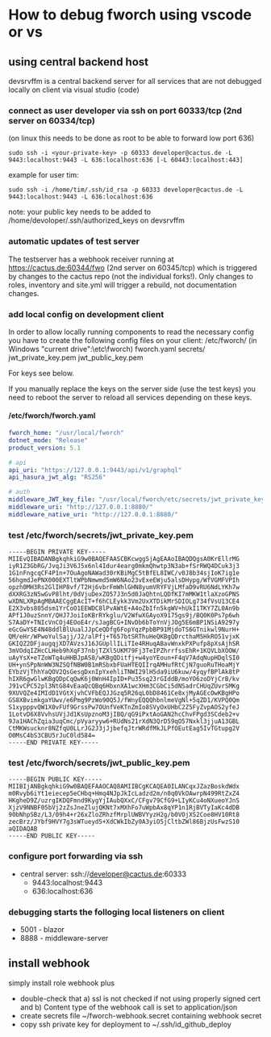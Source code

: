 # How to debug fworch using vscode or vs

## using central backend host
devsrvffm is a central backend server for all services that are not debugged locally on client via visual studio (code)

### connect as user developer via ssh on port 60333/tcp (2nd server on 60334/tcp)

(on linux this needs to be done as root to be able to forward low port 636)

    sudo ssh -i <your-private-key> -p 60333 developer@cactus.de -L 9443:localhost:9443 -L 636:localhost:636 [-L 60443:localhost:443]

example for user tim:

    sudo ssh -i /home/tim/.ssh/id_rsa -p 60333 developer@cactus.de -L 9443:localhost:9443 -L 636:localhost:636
    
note: your public key needs to be added to /home/devoloper/.ssh/authorized_keys on devsrvffm 

### automatic updates of test server
The testserver has a webhook receiver running at https://cactus.de:60344/fwo (2nd server on 60345/tcp) which is triggered by changes to the cactus repo (not the individual forks!).
Only changes to roles, inventory and site.yml will trigger a rebuild, not documentation changes.

### add local config on development client

In order to allow locally running components to read the necessary config you have to create the following config files on your client:
    /etc/fworch/   (in Windows "current drive":\etc\fworch\)
        fworch.yaml
        secrets/
          jwt_private_key.pem
          jwt_public_key.pem

For keys see below.

If you manually replace the keys on the server side (use the test keys) you need to reboot the server to reload all services depending on these keys.

#### /etc/fworch/fworch.yaml
```yaml
fworch_home: "/usr/local/fworch"
dotnet_mode: "Release"
product_version: 5.1

# api
api_uri: "https://127.0.0.1:9443/api/v1/graphql"
api_hasura_jwt_alg: "RS256"

# auth
middleware_JWT_key_file: "/usr/local/fworch/etc/secrets/jwt_private_key.pem"
middleware_uri: "http://127.0.0.1:8880/"
middleware_native_uri: "http://127.0.0.1:8880/"

```

### test /etc/fworch/secrets/jwt_private_key.pem 
```console
-----BEGIN PRIVATE KEY-----
MIIEvQIBADANBgkqhkiG9w0BAQEFAASCBKcwggSjAgEAAoIBAQDQgsA0KrEllrMG
iyR1Z3GbRG/JvqJi3V6J5x6nl4Idur4earg0mkmQhwtp3N3ab+fSrRWQ4DCuk3j3
1G1nFngcqCF4P1n+7OuAgoNAWad30rKBiMgC5tBfEL8IWC/v0J8b34sjIoK7ig1e
56hgmdJePNX000EXTltWPbNmwmd5mW6NAo23vExeEWju5alsDHypg/WfVGMFVPIh
opzh0MH3Rs2GlIHP8vf/T2Hj6vbrFmWhlGHN8yumVRYFVjLMfaD9vRU6NdLYKh7w
dXXRG3zN5wGvP8lht/0dVjuDexZO57J3n5d0JaQhtnLQDfKI7mMKW1tlaXzoGPNS
wXDNLXRpAgMBAAECggEAcIT+f6hCLEykk3Vm2UxXTDikMrSDIOLg734fVsU13CE4
E2X3vbs805dsm1YrCoO1EEWDC8lPvAWtE+A4oZbIfn5kgWV+hUkI1TKY7ZL0An9b
APf1J0uzSnnY/QHJ7JoiIoKBrRYkglu/V2WfwXGAyoX9175gs9j/BQ0K0Ps7p6wh
S7AaDY+TNIcVnCOj4EOoE4r/sJagBCG+INvDb6bToYnVjJOg5E6mBP1NSiA9297y
eGcGwYSE4N48ddlBlUualJJpCeQDfg6FopYqzPpbBP91MjdoTS6GTnikwl9NurH+
QM/eHr/WPwoYulSajj/J2/alPfj+T657btSRThuHeQKBgQDrcthaM5HkRO51vjxK
GKIQZ2DFjaugqjXD7AVzsJ16JGUpllILiTIe4RHuqABavWnxkPXPufp8pXsAjhSR
3mVOdqIZHcCLHeb9hXqF37nbjTZXl5UKM79Fj3TeIPZhrrfssEhR+1KQVLbXOOW/
uAyYsX+eTZoWTq4uHHBJpAS8/wKBgQDitfj+w4yoYEoun+F4qV7AdqNupHDqlSI0
UH+ynSPpNnWW3NZSQfNBW0B1mRSbxbFUaHTEQIIrqAMHufRtCjN7guoRuTHoaMjY
EYbzVjThhYaQOV2QsGesgDxnIpYxehliTNWI29lH5da9iU6kuw/4yqyfBPlAk8tP
hIXR6gwGlwKBgQDpCqQwK6j0WnH4IpID+Pu35sq23rGIddB/moYO6zoDYjCrB/kv
J91vCPC52pl3NtG84vEaaQcQBq6HbxnXA1wcXHm3CGbCi5dNSadrCHUqZUvrSMKg
9XUVQZe4IMIdD1VGtXjvhCVFbEQJJGzq5R26qL0bD8461Ce8xjMyAGEcOwKBgHPo
GS8XBvimkgaYUwv/e6Pmg9PzWo90Q5J/fWnyEQQQhbnlmeVgNl+5qZD1/KVPQ0Qm
S1xypppvQW1X0vFUf9GrssPw7OUnfVeKTnZmIo8SVyOxUHbC2Z5FyZvpAOS2yfeJ
1LotvD6X8VvhsUVjJd1KsUpznoM3jIBQ/qG9iPxtAoGAN2hcChvFPgd3SCdeb2+v
9Ja1HAChZqia3uqCmc/pVyaryyw6+RUdNs21rXdN3QrD59qO57Nxkl3jjuA13GBL
CtMKWsucknr8NZfqU0LLrJG2J3jJjbefqJtrWRdfMkJLPfOEutEag5IvTGtupg2V
O0MsC4bS3CBU5rJuC0ld584=
-----END PRIVATE KEY-----
```
### test /etc/fworch/secrets/jwt_public_key.pem 
```console
-----BEGIN PUBLIC KEY-----
MIIBIjANBgkqhkiG9w0BAQEFAAOCAQ8AMIIBCgKCAQEA0ILANCqxJZazBoskdWdx
m0Rvyb6iYt1eiecep5eCHbq+Hmq4NJpJkIcLadzd2m/n0q0VkOAwrpN499RtZxZ4
HKgheD9Z/uzrgIKDQFmnd9KygYjIAubQXxC/CFgv79CfG9+LIyKCu4oNXueoYJnS
XjzV9NNBF05bVj2zZsJneZlujQKNt7xMXhFo7uWpbAx8qYP1n1RjBVTyIaKc4dDB
90bNhpSBz/L3/09h4+r26xZloZRhzfMrplUWBVYyzH2g/b0VOjXS2Coe8HV10Rt8
zecBrz/JYbf9HVY7g3sWTueyd5+XdCWkIbZy0A3yiO5jCltbZWl86BjzUsFwzS10
aQIDAQAB
-----END PUBLIC KEY-----
```


### configure port forwarding via ssh

- central server: ssh://developer@cactus.de:60333
  - 9443:localhost:9443
  - 636:localhost:636


### debugging starts the folloging local listeners on client

- 5001 - blazor
- 8888 - middleware-server


## install webhook

simply install role webhook plus
- double-check that a) ssl is not checked if not using properly signed cert and b) Content type of the webhook call is set to application/json
- create secrets file ~/fworch-webhook.secret containing webhook secret
- copy ssh private key for deployment to ~/.ssh/id_github_deploy
